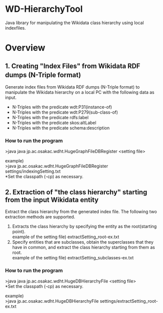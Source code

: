 # WD-HierarchyTool
Java library for manipulating the Wikidata class hierarchy using local indexfiles.

# Overview
## 1. Creating "Index Files" from Wikidata RDF dumps (N-Triple format)　　
Generate index files from Wikidata RDF dumps (N-Triple format) to manipulate the Wikidata hierarchy on a local PC with the following data as input. 
  - N-Triples with the predicate wdt:P31(instance-of)
  - N-Triples with the predicate wdt:P279(sub-class-of)
  - N-Triples with the predicate rdfs:label
  - N-Triples with the predicate skos:altLabel  
  - N-Triples with the predicate schema:description  

### How to run the program
\>java java jp.ac.osakac.wdht.HugeGraphFileDBRegister \<setting file\>  

example)  
\>java jp.ac.osakac.wdht.HugeGraphFileDBRegister settings/indexingSetting.txt  
*Set the classpath (-cp) as necessary.

## 2. Extraction of "the class hierarchy" starting from the input Wikidata entity  
Extract the class hierarchy from the generated index file. The following two extraction methods are supported.
  1. Extracts the class hierarchy by specifying the entity as the root(starting point).  
  example of the setting file) extractSetting_root-ex.txt  
  2. Specify entities that are subclasses, obtain the superclasses that they have in common, and extract the class hierarchy starting from them as root.  
  example of the setting file) extractSetting_subclasses-ex.txt  
     
### How to run the program
\>java java jp.ac.osakac.wdht.HugeDBHierarchyFile \<setting file\>  
*Set the classpath (-cp) as necessary.

example)  
\>java jp.ac.osakac.wdht.HugeDBHierarchyFile settings/extractSetting_root-ex.txt  
